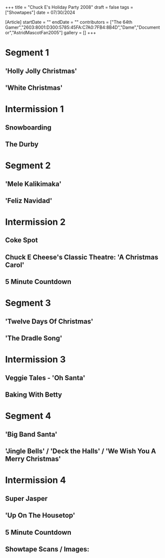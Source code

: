 +++
title = "Chuck E's Holiday Party 2008"
draft = false
tags = ["Showtapes"]
date = 07/30/2024

[Article]
startDate = ""
endDate = ""
contributors = ["The 64th Gamer","2603:8001:D300:5785:45FA:C7A0:7FB4:8B4D","Dame","Documentor","AstridMascotFan2005"]
gallery = []
+++

# Segment 1
## 'Holly Jolly Christmas'
## 'White Christmas'
# Intermission 1
## Snowboarding
## The Durby
# Segment 2
## 'Mele Kalikimaka'
## 'Feliz Navidad'
# Intermission 2
## Coke Spot
## Chuck E Cheese's Classic Theatre: 'A Christmas Carol'
## 5 Minute Countdown
# Segment 3
## 'Twelve Days Of Christmas'
## 'The Dradle Song'
# Intermission 3
## Veggie Tales - 'Oh Santa'
## Baking With Betty
# Segment 4
## 'Big Band Santa'
## 'Jingle Bells' / 'Deck the Halls' / 'We Wish You A Merry Christmas'
# Intermission 4
## Super Jasper
## 'Up On The Housetop'
## 5 Minute Countdown

<h2>Showtape Scans / Images:</h2>
